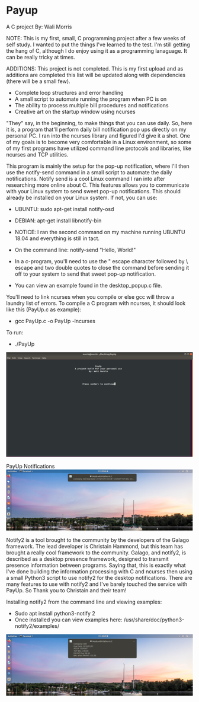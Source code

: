 # Payup

A C project
By: Wali Morris 

NOTE: This is my first, small, C programming project after a few weeks of self study.
I wanted to put the things I've learned to the test. I'm still getting the hang of C,
although I do enjoy using it as a programming lanaguage. It can be really tricky at times. 

ADDITIONS: This project is not completed. This is my first upload and as additions are completed 
this list will be updated along with dependencies (there will be a small few). 
* Complete loop structures and error handling
* A small script to automate running the program when PC is on
* The ability to process multiple bill procedures and notifications
* Creative art on the startup window using ncurses

"They" say, in the beginning, to make things that you can use daily. So, here it is, a 
program that'll perform daily bill notification pop ups directly on  my personal PC. 
I ran into the ncurses library and figured I'd give it a shot. One of my goals is to 
become very comfortable in a Linux environment, so some of my first programs have 
utilized command line protocols and libraries, like ncurses and TCP utilities.

This program is mainly the setup for the pop-up notification, where I'll then use the notify-send 
command in a small script to automate the daily notifications. Notify send is a cool Linux command
I ran into after researching more online about C. This features allows you to communicate with your 
Linux system to send sweet pop-up notifications. This should already be installed on your Linux system. 
If not, you can use: 

* UBUNTU: sudo apt-get install notify-osd
* DEBIAN: apt-get install libnotify-bin
* NOTICE: I ran the second command on my machine running UBUNTU 18.04 and everything is still in tact. 

* On the command line: notify-send "Hello, World!"
* In a c-program, you'll need to use the \" escape character followed by \ escape and two double quotes
to close the command before sending it off to your system to send that sweet pop-up notification. 
* You can view an example found in the desktop_popup.c file.

You'll need to link ncurses when you compile or else gcc will throw a laundry list of errors. 
To compile a C program with ncurses, it should look like this (PayUp.c as example): 
* gcc PayUp.c -o PayUp -lncurses

To run: 
* ./PayUp

![PAYUP!](Notify.png)

 
 PayUp Notifications
 ![PayUP!](notification2.png)
 
Notify2 is a tool brought to the community by the developers of the Galago framework. The lead developer 
is Christain Hammond, but this team has brought a really cool framework to the community. Galago, and notify2, 
is described as a desktop presence framework, designed to transmit presence information between programs. 
Saying that, this is exactly what I've done building the information processing with C and ncurses then using a 
small Python3 script to use notify2 for the desktop notifications. There are many features to use with notify2
and I've barely touched the service with PayUp. So Thank you to Christain and their team! 

Installing notify2 from the command line and viewing examples: 
* Sudo apt install python3-notify 2
* Once installed you can view examples here: /usr/share/doc/python3-notify2/examples/

![PayUP!](notification1.png)


